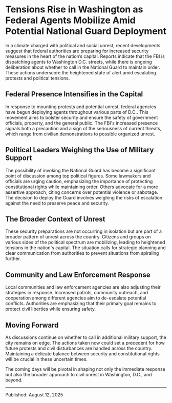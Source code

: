 # Tensions Rise in Washington as Federal Agents Mobilize Amid Potential National Guard Deployment

In a climate charged with political and social unrest, recent developments suggest that federal authorities are preparing for increased security measures in the heart of the nation’s capital. Reports indicate that the FBI is dispatching agents to Washington D.C. streets, while there is ongoing deliberation about whether to call in the National Guard to maintain order. These actions underscore the heightened state of alert amid escalating protests and political tensions.

## Federal Presence Intensifies in the Capital

In response to mounting protests and potential unrest, federal agencies have begun deploying agents throughout various parts of D.C.. This movement aims to bolster security and ensure the safety of government officials, property, and the general public. The FBI's increased presence signals both a precaution and a sign of the seriousness of current threats, which range from civilian demonstrations to possible organized unrest.

## Political Leaders Weighing the Use of Military Support

The possibility of invoking the National Guard has become a significant point of discussion among top political figures. Some lawmakers and officials are urging caution, emphasizing the importance of protecting constitutional rights while maintaining order. Others advocate for a more assertive approach, citing concerns over potential violence or sabotage. The decision to deploy the Guard involves weighing the risks of escalation against the need to preserve peace and security.

## The Broader Context of Unrest

These security preparations are not occurring in isolation but are part of a broader pattern of unrest across the country. Citizens and groups on various sides of the political spectrum are mobilizing, leading to heightened tensions in the nation's capital. The situation calls for strategic planning and clear communication from authorities to prevent situations from spiraling further.

## Community and Law Enforcement Response

Local communities and law enforcement agencies are also adjusting their strategies in response. Increased patrols, community outreach, and cooperation among different agencies aim to de-escalate potential conflicts. Authorities are emphasizing that their primary goal remains to protect civil liberties while ensuring safety.

## Moving Forward

As discussions continue on whether to call in additional military support, the city remains on edge. The actions taken now could set a precedent for how future protests and civil disturbances are handled across the country. Maintaining a delicate balance between security and constitutional rights will be crucial in these uncertain times.

The coming days will be pivotal in shaping not only the immediate response but also the broader approach to civil unrest in Washington, D.C., and beyond.

---

Published: August 12, 2025
